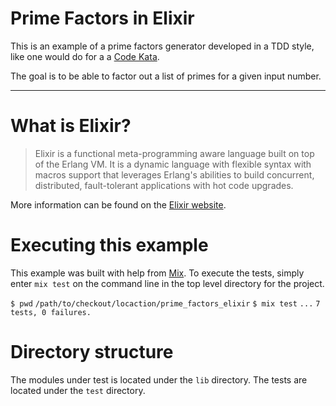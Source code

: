 # Prime Factors in Elixir

This is an example of a prime factors generator developed in a TDD style, like one would do for a a [Code Kata](http://codekata.pragprog.com).

The goal is to be able to factor out a list of primes for a given input number.

* * *

# What is Elixir?

> Elixir is a functional meta-programming aware language built on top of the Erlang VM. It is a dynamic language with flexible syntax with macros support that leverages Erlang's abilities to build concurrent, distributed, fault-tolerant applications with hot code upgrades.

More information can be found on the [Elixir website](http://elixir-lang.org).

# Executing this example

This example was built with help from [Mix](http://elixir-lang.org/getting_started/mix.html).  To execute the tests, simply enter `mix test` on the command line in the top level directory for the project.

`$ pwd`
`/path/to/checkout/locaction/prime_factors_elixir`
`$ mix test`
`...`
`7 tests, 0 failures.`

# Directory structure

The modules under test is located under the `lib` directory.  The tests are located under the `test` directory.